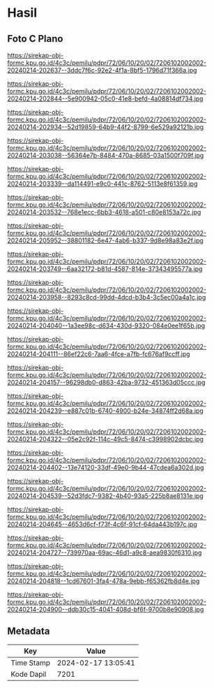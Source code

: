 # Hasil

## Foto C Plano

https://sirekap-obj-formc.kpu.go.id/4c3c/pemilu/pdpr/72/06/10/20/02/7206102002002-20240214-202637--3ddc7f6c-92e2-4f1a-8bf5-1796d71f366a.jpg

https://sirekap-obj-formc.kpu.go.id/4c3c/pemilu/pdpr/72/06/10/20/02/7206102002002-20240214-202844--5e900942-05c0-41e8-befd-4a08814df734.jpg

https://sirekap-obj-formc.kpu.go.id/4c3c/pemilu/pdpr/72/06/10/20/02/7206102002002-20240214-202934--52d19859-64b9-44f2-8799-6e529a92121b.jpg

https://sirekap-obj-formc.kpu.go.id/4c3c/pemilu/pdpr/72/06/10/20/02/7206102002002-20240214-203038--56364e7b-8484-470a-8685-03a1500f709f.jpg

https://sirekap-obj-formc.kpu.go.id/4c3c/pemilu/pdpr/72/06/10/20/02/7206102002002-20240214-203339--da114491-e9c0-441c-8762-5113e8f61359.jpg

https://sirekap-obj-formc.kpu.go.id/4c3c/pemilu/pdpr/72/06/10/20/02/7206102002002-20240214-203532--768e1ecc-6bb3-4618-a501-c80e8153a72c.jpg

https://sirekap-obj-formc.kpu.go.id/4c3c/pemilu/pdpr/72/06/10/20/02/7206102002002-20240214-205952--38801182-6e47-4ab6-b337-9d8e98a83e2f.jpg

https://sirekap-obj-formc.kpu.go.id/4c3c/pemilu/pdpr/72/06/10/20/02/7206102002002-20240214-203749--6aa32172-b81d-4587-814e-37343495577a.jpg

https://sirekap-obj-formc.kpu.go.id/4c3c/pemilu/pdpr/72/06/10/20/02/7206102002002-20240214-203958--8293c8cd-99dd-4dcd-b3b4-3c5ec00a4a1c.jpg

https://sirekap-obj-formc.kpu.go.id/4c3c/pemilu/pdpr/72/06/10/20/02/7206102002002-20240214-204040--1a3ee98c-d634-430d-9320-084e0ee1f65b.jpg

https://sirekap-obj-formc.kpu.go.id/4c3c/pemilu/pdpr/72/06/10/20/02/7206102002002-20240214-204111--86ef22c6-7aa6-4fce-a7fb-fc676af9ccff.jpg

https://sirekap-obj-formc.kpu.go.id/4c3c/pemilu/pdpr/72/06/10/20/02/7206102002002-20240214-204157--96298db0-d863-42ba-9732-451363d05ccc.jpg

https://sirekap-obj-formc.kpu.go.id/4c3c/pemilu/pdpr/72/06/10/20/02/7206102002002-20240214-204239--e887c01b-6740-4900-b24e-34874ff2d68a.jpg

https://sirekap-obj-formc.kpu.go.id/4c3c/pemilu/pdpr/72/06/10/20/02/7206102002002-20240214-204322--05e2c92f-114c-49c5-8474-c3998902dcbc.jpg

https://sirekap-obj-formc.kpu.go.id/4c3c/pemilu/pdpr/72/06/10/20/02/7206102002002-20240214-204402--13e74120-33df-49e0-9b44-47cdea6a302d.jpg

https://sirekap-obj-formc.kpu.go.id/4c3c/pemilu/pdpr/72/06/10/20/02/7206102002002-20240214-204539--52d3fdc7-9382-4b40-93a5-225b8ae8131e.jpg

https://sirekap-obj-formc.kpu.go.id/4c3c/pemilu/pdpr/72/06/10/20/02/7206102002002-20240214-204645--4653d6cf-f73f-4c6f-91cf-64da443b197c.jpg

https://sirekap-obj-formc.kpu.go.id/4c3c/pemilu/pdpr/72/06/10/20/02/7206102002002-20240214-204727--739970aa-69ac-46d1-a9c8-aea9830f6310.jpg

https://sirekap-obj-formc.kpu.go.id/4c3c/pemilu/pdpr/72/06/10/20/02/7206102002002-20240214-204818--1cd67601-3fa4-478a-9ebb-f65362fb8d4e.jpg

https://sirekap-obj-formc.kpu.go.id/4c3c/pemilu/pdpr/72/06/10/20/02/7206102002002-20240214-204900--ddb30c15-4041-408d-bf6f-9700b8e90908.jpg


## Metadata

| Key        | Value               |
| ---------- | ------------------- |
| Time Stamp | 2024-02-17 13:05:41 |
| Kode Dapil | 7201                |



